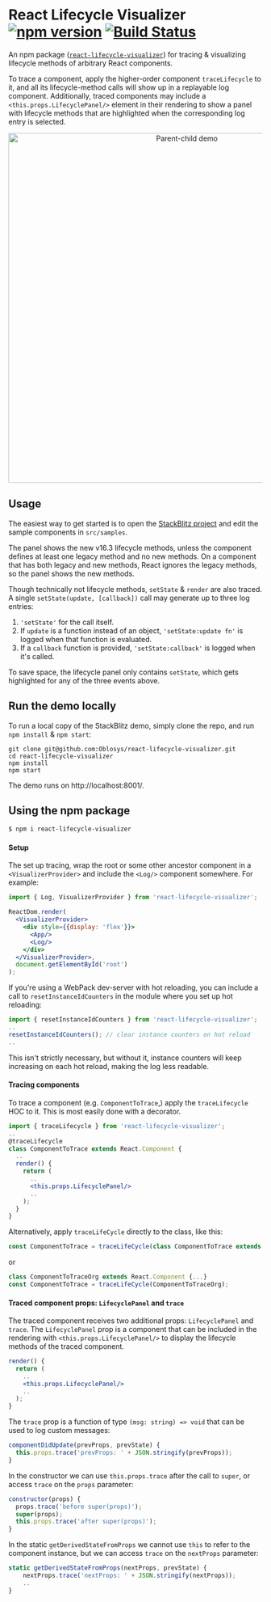 # React Lifecycle Visualizer [![npm version](https://badge.fury.io/js/react-lifecycle-visualizer.svg)](https://badge.fury.io/js/react-lifecycle-visualizer) [![Build Status](https://travis-ci.org/Oblosys/react-lifecycle-visualizer.svg?branch=master)](https://travis-ci.org/Oblosys/react-lifecycle-visualizer)

An npm package ([`react-lifecycle-visualizer`](https://www.npmjs.com/package/react-lifecycle-visualizer)) for tracing & visualizing lifecycle methods of arbitrary React components.

To trace a component, apply the higher-order component `traceLifecycle` to it, and all its lifecycle-method calls will show up in a replayable log component. Additionally, traced components may include a `<this.props.LifecyclePanel/>` element in their rendering to show a panel with lifecycle methods that are highlighted when the corresponding log entry is selected.

<p align="center">
  <a href="https://stackblitz.com/github/Oblosys/react-lifecycle-visualizer/tree/master/examples/parent-child-demo">
    <img
      alt="Parent-child demo"
      src="https://raw.githubusercontent.com/Oblosys/react-lifecycle-visualizer/master/images/parent-child-demo.gif"
      width="692"
    />
  </a>
</p>

## Usage

The easiest way to get started is to
 open the [StackBlitz project](https://stackblitz.com/github/Oblosys/react-lifecycle-visualizer/tree/master/examples/parent-child-demo?file=src/samples/New.js) and edit the sample components in `src/samples`.

The panel shows the new v16.3 lifecycle methods, unless the component defines at least one legacy method and no new methods. On a component that has both legacy and new methods, React ignores the legacy methods, so the panel shows the new methods.

Though technically not lifecycle methods, `setState` & `render` are also traced. A single `setState(update, [callback])` call may generate up to three log entries:

  1. `'setState'` for the call itself.
  2. If `update` is a function instead of an object, `'setState:update fn'` is logged when that function is evaluated.
  3. If a `callback` function is provided, `'setState:callback'` is logged when it's called.

To save space, the lifecycle panel only contains `setState`, which gets highlighted for any of the three events above.


## Run the demo locally

To run a local copy of the StackBlitz demo, simply clone the repo, and run `npm install` & `npm start`:

```
git clone git@github.com:Oblosys/react-lifecycle-visualizer.git
cd react-lifecycle-visualizer
npm install
npm start
```

The demo runs on http://localhost:8001/.


## Using the npm package

```sh
$ npm i react-lifecycle-visualizer
```

#### Setup

The set up tracing, wrap the root or some other ancestor component in a `<VisualizerProvider>` and include the `<Log/>` component somewhere. For example:

```jsx
import { Log, VisualizerProvider } from 'react-lifecycle-visualizer';

ReactDom.render(
  <VisualizerProvider>
    <div style={{display: 'flex'}}>
      <App/>
      <Log/>
    </div>
  </VisualizerProvider>,
  document.getElementById('root')
);
```

If you're using a WebPack dev-server with hot reloading, you can include a call to `resetInstanceIdCounters` in the module where you set up hot reloading:

```jsx
import { resetInstanceIdCounters } from 'react-lifecycle-visualizer';
..
resetInstanceIdCounters(); // clear instance counters on hot reload
..
```

This isn't strictly necessary, but without it, instance counters will keep increasing on each hot reload, making the log less readable.

#### Tracing components

To trace a component (e.g. `ComponentToTrace`,) apply the `traceLifecycle` HOC to it. This is most easily done with a decorator.

```jsx
import { traceLifecycle } from 'react-lifecycle-visualizer';
..
@traceLifecycle
class ComponentToTrace extends React.Component {
  ..
  render() {
    return (
      ..
      <this.props.LifecyclePanel/>
      ..
    );
  }
}
```

Alternatively, apply `traceLifeCycle` directly to the class, like this:

```jsx
const ComponentToTrace = traceLifeCycle(class ComponentToTrace extends React.Component {...});
```

or

```jsx
class ComponentToTraceOrg extends React.Component {...}
const ComponentToTrace = traceLifeCycle(ComponentToTraceOrg);
```

#### Traced component props: `LifecyclePanel` and `trace`

The traced component receives two additional props: `LifecyclePanel` and `trace`. The `LifecyclePanel` prop is a component that can be included in the rendering with `<this.props.LifecyclePanel/>` to display the lifecycle methods of the traced component.

```jsx
render() {
  return (
    ..
    <this.props.LifecyclePanel/>
    ..
  );
}
```

The `trace` prop is a function of type `(msg: string) => void` that can be used to log custom messages:

```jsx
componentDidUpdate(prevProps, prevState) {
  this.props.trace('prevProps: ' + JSON.stringify(prevProps));
}
```

In the constructor we can use `this.props.trace` after the call to `super`, or access `trace` on the `props` parameter:

```jsx
constructor(props) {
  props.trace('before super(props)');
  super(props);
  this.props.trace('after super(props)');
}
```

In the static `getDerivedStateFromProps` we cannot use `this` to refer to the component instance, but we can access `trace` on the `nextProps` parameter:

```jsx
static getDerivedStateFromProps(nextProps, prevState) {
    nextProps.trace('nextProps: ' + JSON.stringify(nextProps));
    ..
}
```


<!-- ## API

### `VisualizerProvider`

Wrap component tree in this. similar to redux

### `traceLifecycle`

 either dec.


### `Log`

### `clearLog`

### `resetInstanceIdCounters`

 -->
